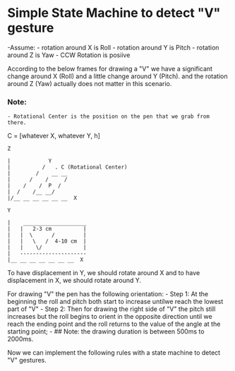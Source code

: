 # Simple State Machine to detect "V" gesture

-Assume:
    - rotation around X is Roll
    - rotation around Y is Pitch
    - rotation around Z is Yaw
    - CCW Rotation is posiive  

According to the below frames for drawing a "V" we have a significant change
around X (Roll) and a little change around Y (Pitch). and the rotation around
Z (Yaw) actually does not matter in this scenario.

### Note:
    - Rotational Center is the position on the pen that we grab from there.  
                
C = [whatever X, whatever Y, h]  

```
Z  
  
|            Y  
|          /   . C (Rotational Center)  
|        /    __ __  
|      /    /     /  
|    /    /  P  /  
|  /    /__ __/  
|/__ __ __ __ __ __  X  

Y
        
|    ____________________
|   |   2-3 cm          |
|   |  \      /         | 
|   |   \   /  4-10 cm  | 
|   |    \/             |
|   ---------------------
|__ __ __ __ __ __ __  X
```

        
To have displacement in Y, we should rotate around X and to have displacement
in X, we should rotate around Y.

For drawing "V" the pen has the following orientation:
    - Step 1: At the beginning the roll and pitch both start to increase untilwe reach the lowest part of "V"
    - Step 2: Then for drawing the right side of "V"  the pitch still increases
            but the roll begins to orient in the opposite direction until we
            reach the ending point and the roll returns to the value of the
            angle at the starting point;
    - ## Note: the drawing duration is between 500ms to 2000ms.

Now we can implement the following rules with a state machine to detect "V" gestures.